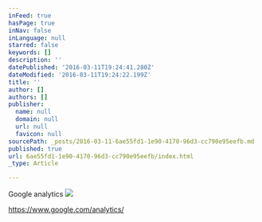 ```yaml
---
inFeed: true
hasPage: true
inNav: false
inLanguage: null
starred: false
keywords: []
description: ''
datePublished: '2016-03-11T19:24:41.280Z'
dateModified: '2016-03-11T19:24:22.199Z'
title: ''
author: []
authors: []
publisher:
  name: null
  domain: null
  url: null
  favicon: null
sourcePath: _posts/2016-03-11-6ae55fd1-1e90-4170-96d3-cc790e95eefb.md
published: true
url: 6ae55fd1-1e90-4170-96d3-cc790e95eefb/index.html
_type: Article

---
```

Google analytics
![](https://the-grid-user-content.s3-us-west-2.amazonaws.com/0acd7a97-1e09-4b93-b04a-20b7ace9a46c.png)

https://www.google.com/analytics/